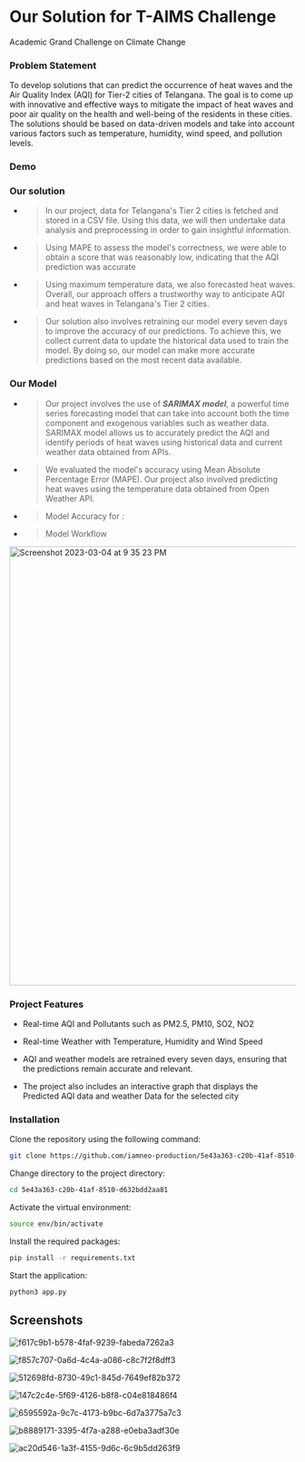 
# Our Solution for T-AIMS Challenge

Academic Grand Challenge on Climate Change

### Problem Statement
To develop solutions that can predict the occurrence of heat waves and the Air Quality Index (AQI) for Tier-2 cities of Telangana. The goal is to come up with innovative and effective ways to mitigate the impact of heat waves and poor air quality on the health and well-being of the residents in these cities. The solutions should be based on data-driven models and take into account various factors such as temperature, humidity, wind speed, and pollution levels.


### Demo




### Our solution
 - > In our project, data for Telangana's Tier 2 cities is fetched and stored in a CSV file. Using this data, we will then undertake data analysis and preprocessing in order to gain insightful information.

- > Using MAPE to assess the model's correctness, we were able to obtain a score that was reasonably low, indicating that the AQI prediction was accurate 

- >  Using maximum temperature data, we also forecasted heat waves. Overall, our approach offers a trustworthy way to anticipate AQI and heat waves in Telangana's Tier 2 cities.

- > Our solution also involves retraining our model every seven days to improve the accuracy of our predictions. To achieve this, we collect current data to update the historical data used to train the model. By doing so, our model can make more accurate predictions based on the most recent data available.




### Our Model

- >  Our project involves the use of ***SARIMAX model***, a powerful time series forecasting model that can take into account both the time component and exogenous variables such as weather data. SARIMAX model allows us to accurately predict the AQI and identify periods of heat waves using historical data and current weather data obtained from APIs.
- > We evaluated the model's accuracy using Mean Absolute Percentage Error (MAPE). Our project also involved predicting heat waves using the temperature data obtained from Open Weather API.
- > Model Accuracy for :
- > Model Workflow 

<img width="773" alt="Screenshot 2023-03-04 at 9 35 23 PM" src="https://user-images.githubusercontent.com/96522398/222916487-ec0343a8-b1f4-4ee6-89fc-099cb7d716d3.png">


### Project Features

- Real-time AQI and Pollutants such as PM2.5, PM10, SO2, NO2 

- Real-time Weather with Temperature, Humidity and Wind Speed

- AQI and weather models are retrained every seven days, ensuring that the predictions remain accurate and relevant.

- The project also includes an interactive graph that displays the Predicted AQI data and weather Data for the selected city
### Installation



Clone the repository using the following command:
```bash
git clone https://github.com/iamneo-production/5e43a363-c20b-41af-8510-d632bdd2aa81.git
```
Change directory to the project directory:
```bash
cd 5e43a363-c20b-41af-8510-d632bdd2aa81
```
Activate the virtual environment:
```bash
source env/bin/activate
```
Install the required packages:
```bash
pip install -r requirements.txt
```
Start the application:
```bash
python3 app.py
```
## Screenshots

![f617c9b1-b578-4faf-9239-fabeda7262a3](https://user-images.githubusercontent.com/96522398/222923174-428ce240-e092-47a2-a948-85537946566e.jpg)

![f857c707-0a6d-4c4a-a086-c8c7f2f8dff3](https://user-images.githubusercontent.com/96522398/222923182-d65e8bb5-d464-4e76-8bdc-802224ad62e7.jpg)

![512698fd-8730-49c1-845d-7649ef82b372](https://user-images.githubusercontent.com/96522398/222923200-70626cac-b87a-4784-ba6f-5b9b26cfa2b9.jpg)

![147c2c4e-5f69-4126-b8f8-c04e818486f4](https://user-images.githubusercontent.com/96522398/222923207-705e69cf-89cd-4c21-99a0-9f92eb385d35.jpg)

![6595592a-9c7c-4173-b9bc-6d7a3775a7c3](https://user-images.githubusercontent.com/96522398/222923223-dd558d97-c03f-4e49-9f93-477ad665498b.jpg)

![b8889171-3395-4f7a-a288-e0eba3adf30e](https://user-images.githubusercontent.com/96522398/222923249-f3c67b10-e49a-457b-8276-7a47a094d4aa.jpg)

![ac20d546-1a3f-4155-9d6c-6c9b5dd263f9](https://user-images.githubusercontent.com/96522398/222923257-014adf01-4f73-41b8-861c-0fffb4ac01e0.jpg)

